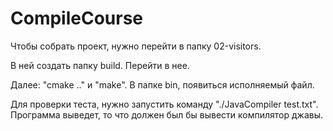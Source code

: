 # CompileCourse
Чтобы собрать проект, нужно перейти в папку 02-visitors. 

В ней создать папку build. Перейти в нее. 

Далее: "сmake .." и "make". В папке bin, появиться исполняемый файл. 

Для проверки теста, нужно запустить команду "./JavaCompiler test.txt". Программа выведет, то что должен был бы вывести компилятор джавы.
